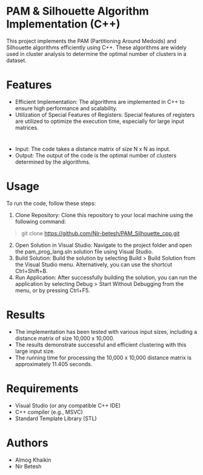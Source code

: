 # PAM & Silhouette Algorithm Implementation (C++)
This project implements the PAM (Partitioning Around Medoids) and Silhouette algorithms efficiently using C++.
These algorithms are widely used in cluster analysis to determine the optimal number of clusters in a dataset.

# Features
* Efficient Implementation: The algorithms are implemented in C++ to ensure high performance and scalability.
* Utilization of Special Features of Registers: Special features of registers are utilized to optimize the execution time, especially for large input matrices.
#
* Input: The code takes a distance matrix of size N x N as input.
* Output: The output of the code is the optimal number of clusters determined by the algorithms.

# Usage
To run the code, follow these steps:
1. Clone Repository: Clone this repository to your local machine using the following command:
> git clone https://github.com/Nir-betesh/PAM_Silhouette_cpp.git

2. Open Solution in Visual Studio: Navigate to the project folder and open the pam_prog_lang.sln solution file using Visual Studio.
3. Build Solution: Build the solution by selecting Build > Build Solution from the Visual Studio menu. Alternatively, you can use the shortcut Ctrl+Shift+B.
4. Run Application: After successfully building the solution, you can run the application by selecting Debug > Start Without Debugging from the menu, or by pressing Ctrl+F5.

# Results
* The implementation has been tested with various input sizes, including a distance matrix of size 10,000 x 10,000.
* The results demonstrate successful and efficient clustering with this large input size.
* The running time for processing the 10,000 x 10,000 distance matrix is approximately 11.405 seconds.

# Requirements
* Visual Studio (or any compatible C++ IDE)
* C++ compiler (e.g., MSVC)
* Standard Template Library (STL)

# Authors
* Almog Khaikin
* Nir Betesh
